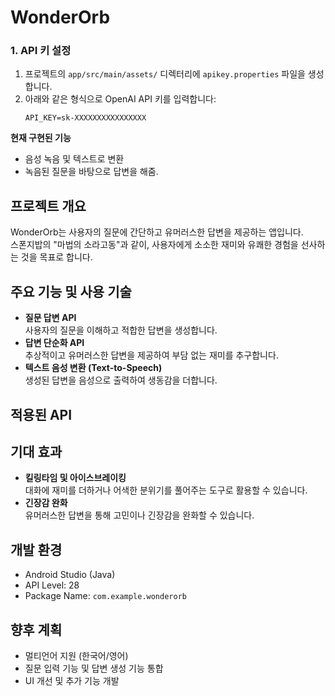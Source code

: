 # WonderOrb

### 1. API 키 설정
1. 프로젝트의 `app/src/main/assets/` 디렉터리에 `apikey.properties` 파일을 생성합니다.
2. 아래와 같은 형식으로 OpenAI API 키를 입력합니다:
   ```properties
   API_KEY=sk-XXXXXXXXXXXXXXXX
   
**현재 구현된 기능**  
- 음성 녹음 및 텍스트로 변환  
- 녹음된 질문을 바탕으로 답변을 해줌.
   
## 프로젝트 개요  
WonderOrb는 사용자의 질문에 간단하고 유머러스한 답변을 제공하는 앱입니다.  
스폰지밥의 "마법의 소라고동"과 같이, 사용자에게 소소한 재미와 유쾌한 경험을 선사하는 것을 목표로 합니다.

## 주요 기능 및 사용 기술  
- **질문 답변 API**  
  사용자의 질문을 이해하고 적합한 답변을 생성합니다.  
- **답변 단순화 API**  
  추상적이고 유머러스한 답변을 제공하여 부담 없는 재미를 추구합니다.  
- **텍스트 음성 변환 (Text-to-Speech)**  
  생성된 답변을 음성으로 출력하여 생동감을 더합니다.  

## 적용된 API  


## 기대 효과  
- **킬링타임 및 아이스브레이킹**  
  대화에 재미를 더하거나 어색한 분위기를 풀어주는 도구로 활용할 수 있습니다.  
- **긴장감 완화**  
  유머러스한 답변을 통해 고민이나 긴장감을 완화할 수 있습니다.  

## 개발 환경  
- Android Studio (Java)  
- API Level: 28  
- Package Name: `com.example.wonderorb`  

## 향후 계획  
- 멀티언어 지원 (한국어/영어)  
- 질문 입력 기능 및 답변 생성 기능 통합  
- UI 개선 및 추가 기능 개발  
